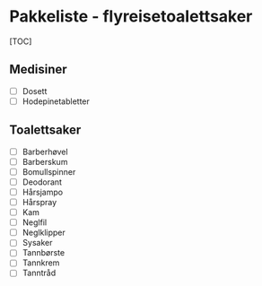 # Pakkeliste - flyreisetoalettsaker
[TOC]
## Medisiner
- [ ] Dosett
- [ ] Hodepinetabletter
## Toalettsaker
- [ ] Barberhøvel
- [ ] Barberskum
- [ ] Bomullspinner
- [ ] Deodorant
- [ ] Hårsjampo
- [ ] Hårspray
- [ ] Kam
- [ ] Neglfil
- [ ] Neglklipper
- [ ] Sysaker
- [ ] Tannbørste
- [ ] Tannkrem
- [ ] Tanntråd
